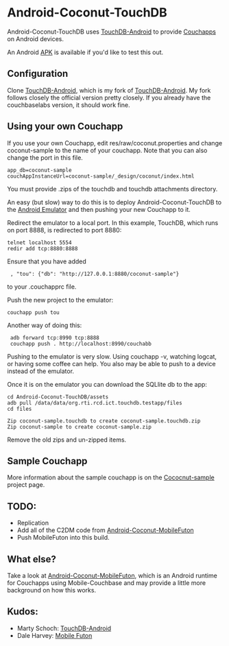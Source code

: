 Android-Coconut-TouchDB
=======================

Android-Coconut-TouchDB uses [TouchDB-Android](https://github.com/couchbaselabs/TouchDB-Android) 
to provide [Couchapps](http://couchapp.org/page/index) on Android devices.

An Android [APK](https://github.com/vetula/Android-Coconut-TouchDB/raw/master/Android-Coconut-TouchDB.apk) is available 
if you'd like to test this out.

Configuration
-------------

Clone [TouchDB-Android](https://github.com/vetula/TouchDB-Android), which is my fork of [TouchDB-Android](https://github.com/couchbaselabs/TouchDB-Android).
My fork follows closely the official version pretty closely. If you already have the couchbaselabs version, it should work fine.

Using your own Couchapp
------------------------

If you use your own Couchapp, edit res/raw/coconut.properties and change coconut-sample to the name of your couchapp. 
Note that you can also change the port in this file.

    app_db=coconut-sample
    couchAppInstanceUrl=coconut-sample/_design/coconut/index.html

You must provide .zips of the touchdb and touchdb attachments directory.

An easy (but slow) way to do this is to deploy Android-Coconut-TouchDB to the 
[Android Emulator](http://developer.android.com/guide/developing/devices/emulator.html) and then pushing your new Couchapp
to it. 

Redirect the emulator to a local port. In this example, TouchDB, which runs on port 8888, is redirected to port 8880:

    telnet localhost 5554 
    redir add tcp:8880:8888

Ensure that you have added 

     , "tou": {"db": "http://127.0.0.1:8880/coconut-sample"}

to your .couchapprc file.

Push the new project to the emulator:

	couchapp push tou
	
Another way of doing this:

     adb forward tcp:8990 tcp:8888   
     couchapp push . http://localhost:8990/couchabb	

Pushing to the emulator is very slow. Using couchapp -v, watching logcat, or having some coffee can help. 
You also may be able to push to a device instead of the emulator.

Once it is on the emulator you can download the SQLlite db to the app:

	cd Android-Coconut-TouchDB/assets
	adb pull /data/data/org.rti.rcd.ict.touchdb.testapp/files
	cd files

	Zip coconut-sample.touchdb to create coconut-sample.touchdb.zip
	Zip coconut-sample to create coconut-sample.zip

Remove the old zips and un-zipped items.
	
Sample Couchapp
---------------

More information about the sample couchapp is on the [Cococnut-sample](https://github.com/vetula/coconut-sample) project page.
	
TODO:
------
* Replication
* Add all of the C2DM code from [Android-Coconut-MobileFuton](https://github.com/vetula/Android-Coconut-MobileFuton) 
* Push MobileFuton into this build.
	
What else?
-----------

Take a look at [Android-Coconut-MobileFuton](https://github.com/vetula/Android-Coconut-MobileFuton), which is an Android runtime 
for Couchapps using Mobile-Couchbase and may provide a little more background on how this works. 


Kudos:
-------

* Marty Schoch: [TouchDB-Android](https://github.com/couchbaselabs/TouchDB-Android)
* Dale Harvey: [Mobile Futon](https://github.com/daleharvey/Android-MobileFuton)

